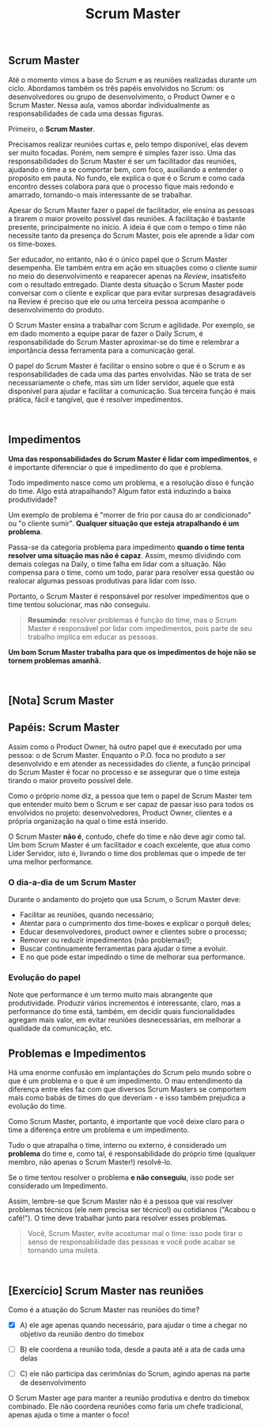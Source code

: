 <div align="center">

# Scrum Master

</div>

<br>

## Scrum Master

Até o momento vimos a base do Scrum e as reuniões realizadas durante um ciclo. Abordamos também os três papéis envolvidos no Scrum: os desenvolvedores ou grupo de desenvolvimento, o Product Owner e o Scrum Master. Nessa aula, vamos abordar individualmente as responsabilidades de cada uma dessas figuras.

Primeiro, o **Scrum Master**. 

Precisamos realizar reuniões curtas e, pelo tempo disponível, elas devem ser muito focadas. Porém, nem sempre é simples fazer isso. Uma das responsabilidades do Scrum Master é ser um facilitador das reuniões, ajudando o time a se comportar bem, com foco, auxiliando a entender o propósito em pauta. No fundo, ele explica o que é o Scrum e como cada encontro desses colabora para que o processo fique mais redondo e amarrado, tornando-o mais interessante de se trabalhar.

Apesar do Scrum Master fazer o papel de facilitador, ele ensina as pessoas a tirarem o maior proveito possível das reuniões. A facilitação é bastante presente, principalmente no início. A ideia é que com o tempo o time não necessite tanto da presença do Scrum Master, pois ele aprende a lidar com os time-boxes.

Ser educador, no entanto, não é o único papel que o Scrum Master desempenha. Ele também entra em ação em situações como o cliente sumir no meio do desenvolvimento e reaparecer apenas na *Review*, insatisfeito com o resultado entregado. Diante desta situação o Scrum Master pode conversar com o cliente e explicar que para evitar surpresas desagradáveis na Review é preciso que ele ou uma terceira pessoa acompanhe o desenvolvimento do produto.

O Scrum Master ensina a trabalhar com Scrum e agilidade. Por exemplo, se em dado momento a equipe parar de fazer o Daily Scrum, é responsabilidade do Scrum Master aproximar-se do time e relembrar a importância dessa ferramenta para a comunicação geral.

O papel do Scrum Master é facilitar o ensino sobre o que é o Scrum e as responsabilidades de cada uma das partes envolvidas. Não se trata de ser necessariamente o chefe, mas sim um líder servidor, aquele que está disponível para ajudar e facilitar a comunicação. Sua terceira função é mais prática, fácil e tangível, que é resolver impedimentos.

<br>

## Impedimentos

**Uma das responsabilidades do Scrum Master é lidar com impedimentos**, e é importante diferenciar o que é impedimento do que é problema.

Todo impedimento nasce como um problema, e a resolução disso é função do time. Algo está atrapalhando? Algum fator está induzindo a baixa produtividade? 

Um exemplo de problema é "morrer de frio por causa do ar condicionado" ou "o cliente sumir". **Qualquer situação que esteja atrapalhando é um problema**. 

Passa-se da categoria problema para impedimento **quando o time tenta resolver uma situação mas não é capaz**. Assim, mesmo dividindo com demais colegas na Daily, o time falha em lidar com a situação. Não compensa para o time, como um todo, parar para resolver essa questão ou realocar algumas pessoas produtivas para lidar com isso. 

Portanto, o Scrum Master é responsável por resolver impedimentos que o time tentou solucionar, mas não conseguiu.

> **Resumindo**: resolver problemas é função do time, mas o Scrum Master é responsável por lidar com impedimentos, pois parte de seu trabalho implica em educar as pessoas.

**Um bom Scrum Master trabalha para que os impedimentos de hoje não se tornem problemas amanhã.**

<br>

## [Nota] Scrum Master

Papéis: Scrum Master
--------------------

Assim como o Product Owner, há outro papel que é executado por uma pessoa: o de Scrum Master. Enquanto o P.O. foca no produto a ser desenvolvido e em atender as necessidades do cliente, a função principal do Scrum Master é focar no processo e se assegurar que o time esteja tirando o maior proveito possível dele.

Como o próprio nome diz, a pessoa que tem o papel de Scrum Master tem que entender muito bem o Scrum e ser capaz de passar isso para todos os envolvidos no projeto: desenvolvedores, Product Owner, clientes e a própria organização na qual o time está inserido.

O Scrum Master **não é**, contudo, chefe do time e não deve agir como tal. Um bom Scrum Master é um facilitador e coach excelente, que atua como Líder Servidor, isto é, livrando o time dos problemas que o impede de ter uma melhor performance.

### O dia-a-dia de um Scrum Master

Durante o andamento do projeto que usa Scrum, o Scrum Master deve:

- Facilitar as reuniões, quando necessário;
- Atentar para o cumprimento dos time-boxes e explicar o porquê deles;
- Educar desenvolvedores, product owner e clientes sobre o processo; 
- Remover ou reduzir impedimentos (não problemas!);
- Buscar continuamente ferramentas para ajudar o time a evoluir.
- E no que pode estar impedindo o time de melhorar sua performance.

### Evolução do papel

Note que performance é um termo muito mais abrangente que produtividade. Produzir vários incrementos é interessante, claro, mas a performance do time está, também, em decidir quais funcionalidades agregam mais valor, em evitar reuniões desnecessárias, em melhorar a qualidade da comunicação, etc.

## Problemas e Impedimentos

Há uma enorme confusão em implantações do Scrum pelo mundo sobre o que é um problema e o que é um impedimento. O mau entendimento da diferença entre eles faz com que diversos Scrum Masters se comportem mais como babás de times do que deveriam - e isso também prejudica a evolução do time.

Como Scrum Master, portanto, é importante que você deixe claro para o time a diferença entre um problema e um impedimento.

Tudo o que atrapalha o time, interno ou externo, é considerado um **problema** do time e, como tal, é responsabilidade do próprio time (qualquer membro, não apenas o Scrum Master!) resolvê-lo.

Se o time tentou resolver o problema **e não conseguiu**, isso pode ser considerado um Impedimento.

Assim, lembre-se que Scrum Master não é a pessoa que vai resolver problemas técnicos (ele nem precisa ser técnico!) ou cotidianos ("Acabou o café!"). O time deve trabalhar junto para resolver esses problemas. 

> Você, Scrum Master, evite acostumar mal o time: isso pode tirar o senso de responsabilidade das pessoas e você pode acabar se tornando uma muleta.

<br>

## [Exercício] Scrum Master nas reuniões

Como é a atuação do Scrum Master nas reuniões do time?

- [x] A) ele age apenas quando necessário, para ajudar o time a chegar no objetivo da reunião dentro do timebox

- [ ] B) ele coordena a reunião toda, desde a pauta até a ata de cada uma delas

- [ ] C) ele não participa das cerimônias do Scrum, agindo apenas na parte de desenvolvimento

O Scrum Master age para manter a reunião produtiva e dentro do timebox combinado. Ele não coordena reuniões como faria um chefe tradicional, apenas ajuda o time a manter o foco!